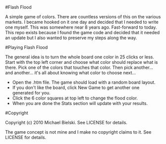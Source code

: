 #Flash Flood

A simple game of colors. There are countless versions of this on the various markets. I became 
hooked on it one day and decided that I needed to write one myself. This was somewhere near 8
years ago. Fast-forward to today. This repo exists because I found the game code and decided
that it needed an update but I also wanted to preserve my steps along the way.

#Playing Flash Flood

The general idea is to turn the whole board one color in 25 clicks or less. Start with the top
left corner and choose what color should replace what is there. Pick one of the colors that 
touches that color. Then pick another... and another... it's all about knowing what color to 
choose next...

 - Open the .htm file. The game should load with a random board layout.
 - If you don't like the board, click New Game to get another one generated for you.
 - Click the 6 color squares at top left to change the flood color.
 - When you are done the Stats section will update with your results.
 
#Copyright

Copyright (c) 2010 Michael Bielski. See LICENSE for details.

The game concept is not mine and I make no copyright claims to it. See LICENSE for details.
